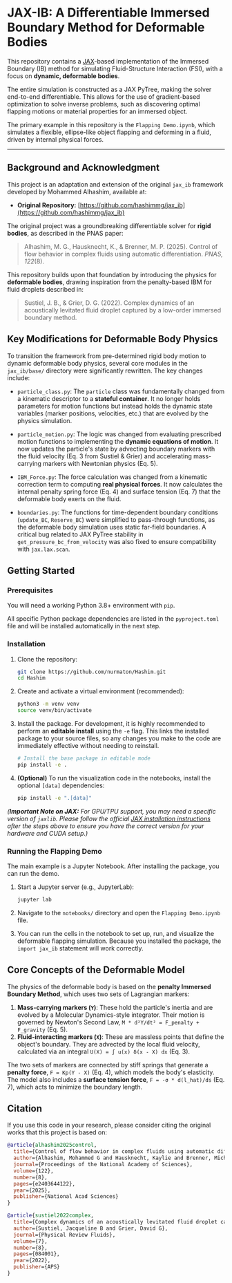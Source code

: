 # JAX-IB: A Differentiable Immersed Boundary Method for Deformable Bodies

This repository contains a [JAX](https://github.com/google/jax)-based implementation of the Immersed Boundary (IB) method for simulating Fluid-Structure Interaction (FSI), with a focus on **dynamic, deformable bodies**.

The entire simulation is constructed as a JAX PyTree, making the solver end-to-end differentiable. This allows for the use of gradient-based optimization to solve inverse problems, such as discovering optimal flapping motions or material properties for an immersed object.

The primary example in this repository is the `Flapping Demo.ipynb`, which simulates a flexible, ellipse-like object flapping and deforming in a fluid, driven by internal physical forces.

<!-- Recommendation: Create a GIF of your flapping demo notebook output and replace this comment with the markdown for it! Example: ![Flapping Demo GIF](path/to/your/demo.gif) -->

---

## Background and Acknowledgment

This project is an adaptation and extension of the original `jax_ib` framework developed by Mohammed Alhashim, available at:
*   **Original Repository:** [https://github.com/hashimmg/jax_ib](https://github.com/hashimmg/jax_ib)

The original project was a groundbreaking differentiable solver for **rigid bodies**, as described in the PNAS paper:
> Alhashim, M. G., Hausknecht, K., & Brenner, M. P. (2025). Control of flow behavior in complex fluids using automatic differentiation. *PNAS, 122*(8).

This repository builds upon that foundation by introducing the physics for **deformable bodies**, drawing inspiration from the penalty-based IBM for fluid droplets described in:
> Sustiel, J. B., & Grier, D. G. (2022). Complex dynamics of an acoustically levitated fluid droplet captured by a low-order immersed boundary method.

## Key Modifications for Deformable Body Physics

To transition the framework from pre-determined rigid body motion to dynamic deformable body physics, several core modules in the `jax_ib/base/` directory were significantly rewritten. The key changes include:

*   `particle_class.py`: The `particle` class was fundamentally changed from a kinematic descriptor to a **stateful container**. It no longer holds parameters for motion functions but instead holds the dynamic state variables (marker positions, velocities, etc.) that are evolved by the physics simulation.

*   `particle_motion.py`: The logic was changed from evaluating prescribed motion functions to implementing the **dynamic equations of motion**. It now updates the particle's state by advecting boundary markers with the fluid velocity (Eq. 3 from Sustiel & Grier) and accelerating mass-carrying markers with Newtonian physics (Eq. 5).

*   `IBM_Force.py`: The force calculation was changed from a kinematic correction term to computing **real physical forces**. It now calculates the internal penalty spring force (Eq. 4) and surface tension (Eq. 7) that the deformable body exerts on the fluid.

*   `boundaries.py`: The functions for time-dependent boundary conditions (`update_BC`, `Reserve_BC`) were simplified to pass-through functions, as the deformable body simulation uses static far-field boundaries. A critical bug related to JAX PyTree stability in `get_pressure_bc_from_velocity` was also fixed to ensure compatibility with `jax.lax.scan`.

## Getting Started

### Prerequisites

You will need a working Python 3.8+ environment with `pip`.

All specific Python package dependencies are listed in the `pyproject.toml` file and will be installed automatically in the next step.

### Installation

1.  Clone the repository:
    ```bash
    git clone https://github.com/nurmaton/Hashim.git
    cd Hashim
    ```

2.  Create and activate a virtual environment (recommended):
    ```bash
    python3 -m venv venv
    source venv/bin/activate
    ```

3.  Install the package. For development, it is highly recommended to perform an **editable install** using the `-e` flag. This links the installed package to your source files, so any changes you make to the code are immediately effective without needing to reinstall.

    ```bash
    # Install the base package in editable mode
    pip install -e .
    ```

4.  **(Optional)** To run the visualization code in the notebooks, install the optional `[data]` dependencies:
    ```bash
    pip install -e ".[data]"
    ```

*(**Important Note on JAX:** For GPU/TPU support, you may need a specific version of `jaxlib`. Please follow the official [JAX installation instructions](https://github.com/google/jax#installation) *after* the steps above to ensure you have the correct version for your hardware and CUDA setup.)*

### Running the Flapping Demo

The main example is a Jupyter Notebook. After installing the package, you can run the demo.

1.  Start a Jupyter server (e.g., JupyterLab):
    ```bash
    jupyter lab
    ```

2.  Navigate to the `notebooks/` directory and open the `Flapping Demo.ipynb` file.

3.  You can run the cells in the notebook to set up, run, and visualize the deformable flapping simulation. Because you installed the package, the `import jax_ib` statement will work correctly.

## Core Concepts of the Deformable Model

The physics of the deformable body is based on the **penalty Immersed Boundary Method**, which uses two sets of Lagrangian markers:

1.  **Mass-carrying markers (`Y`)**: These hold the particle's inertia and are evolved by a Molecular Dynamics-style integrator. Their motion is governed by Newton's Second Law, `M * d²Y/dt² = F_penalty + F_gravity` (Eq. 5).
2.  **Fluid-interacting markers (`X`)**: These are massless points that define the object's boundary. They are advected by the local fluid velocity, calculated via an integral `U(X) = ∫ u(x) δ(x - X) dx` (Eq. 3).

The two sets of markers are connected by stiff springs that generate a **penalty force**, `F = Kp(Y - X)` (Eq. 4), which models the body's elasticity. The model also includes a **surface tension force**, `F = -σ * d(l_hat)/ds` (Eq. 7), which acts to minimize the boundary length.

## Citation

If you use this code in your research, please consider citing the original works that this project is based on:

```bibtex
@article{alhashim2025control,
  title={Control of flow behavior in complex fluids using automatic differentiation},
  author={Alhashim, Mohammed G and Hausknecht, Kaylie and Brenner, Michael P},
  journal={Proceedings of the National Academy of Sciences},
  volume={122},
  number={8},
  pages={e2403644122},
  year={2025},
  publisher={National Acad Sciences}
}

@article{sustiel2022complex,
  title={Complex dynamics of an acoustically levitated fluid droplet captured by a low-order immersed boundary method},
  author={Sustiel, Jacqueline B and Grier, David G},
  journal={Physical Review Fluids},
  volume={7},
  number={8},
  pages={084001},
  year={2022},
  publisher={APS}
}
